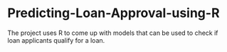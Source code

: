 # Predicting-Loan-Approval-using-R
The project uses R to come up with models that can be used to check if loan applicants qualify for a loan. 
